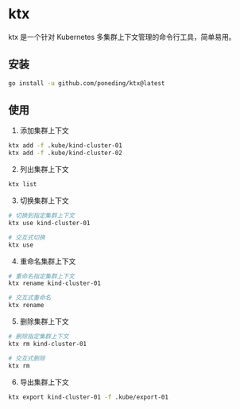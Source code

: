 # ktx

ktx 是一个针对 Kubernetes 多集群上下文管理的命令行工具，简单易用。

## 安装

```bash
go install -u github.com/poneding/ktx@latest
```

## 使用

1. 添加集群上下文

```bash
ktx add -f .kube/kind-cluster-01
ktx add -f .kube/kind-cluster-02
```

2. 列出集群上下文

```bash
ktx list
```

3. 切换集群上下文

```bash
# 切换到指定集群上下文
ktx use kind-cluster-01

# 交互式切换
ktx use
```

4. 重命名集群上下文

```bash
# 重命名指定集群上下文
ktx rename kind-cluster-01

# 交互式重命名
ktx rename
```

5. 删除集群上下文

```bash
# 删除指定集群上下文
ktx rm kind-cluster-01

# 交互式删除
ktx rm
```

6. 导出集群上下文

```bash
ktx export kind-cluster-01 -f .kube/export-01
```
